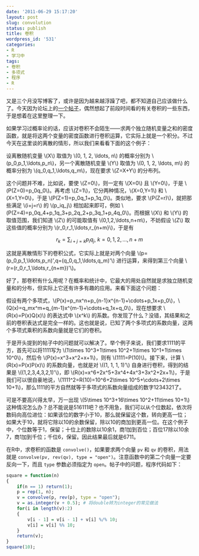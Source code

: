 ```yaml
---
date: '2011-06-29 15:17:20'
layout: post
slug: convolution
status: publish
title: 卷积
wordpress_id: '531'
categories:
- R
- 学习中
tags:
- 卷积
- 多项式
- 程序
- R
---
```


又是三个月没写博客了，或许是因为越来越浮躁了吧，都不知道自己应该做什么了。今天因为论坛上的[一个帖子](http://cos.name/cn/topic/104640)，偶然想起了前段时间看的有关卷积的一些东西，于是想着在这里整理一下。

如果学习过概率论的话，应该对卷积不会陌生——求两个独立随机变量之和的密度函数，就是将这两个变量的密度函数进行卷积运算，它实际上就是一个积分。不过今天在这里谈的离散的情形，所以我们来看看下面的这个例子：

设离散随机变量 \\(X\\) 取值为 \\(0, 1, 2, \ldots, n\\) 的概率分别为 \\(p_0,p_1,\ldots,p_n\\)，另一个离散随机变量 \\(Y\\) 取值为 \\(0, 1, 2, \ldots, m\\) 的概率分别为 \\(q_0,q_1,\ldots,q_m\\)，现在要求 \\(Z=X+Y\\) 的分布列。

这个问题并不难，比如说，要使 \\(Z=0\\)，则一定有 \\(X=0\\) 且 \\(Y=0\\)，于是 \\(P(Z=0)=p_0q_0\\)。再考虑 \\(Z=1\\)，它分两种情况，\\(X=0,Y=1\\) 和 \\(X=1,Y=0\\)，于是 \\(P(Z=1)=p_0q_1+p_1q_0\\)。类似地，要求 \\(P(Z=r)\\)，就把那些满足 \\(i+j=r\\) 的 \\(p_iq_j\\) 相加起来即可，例如 \\(P(Z=4)=p_0q_4+p_1q_3+p_2q_2+p_3q_1+p_4q_0\\)。而根据 \\(X\\) 和 \\(Y\\) 的取值范围，我们知道 \\(Z\\) 的可能取值有 \\(0,1,2,\ldots,n+m\\)，不妨假设 \\(Z\\) 取这些值的概率分别为 \\(r_0,r_1,\ldots,r_{n+m}\\)，于是有

$$\displaystyle r_k=\sum_{i+j=k}p_iq_j,\ k=0,1,2,\ldots,n+m$$

这就是离散情形下的卷积公式，它实际上就是对两个向量 \\(p=(p_0,p_1,\ldots,p_n)',q=(q_0,q_1,\ldots,q_m)'\\) 进行运算，来得到第三个向量 \\(r=(r_0,r_1,\ldots,r_{n+m})'\\)。

好了，那卷积有什么用呢？在概率和统计中，它最大的用处自然就是求独立随机变量和的分布，但实际上它还有许多有趣的应用。来看下面这个问题：

假设有两个多项式，\\(P(x)=p_nx^n+p_{n-1}x^{n-1}+\cdots+p_1x+p_0\\)，\\(Q(x)=q_mx^m+q_{m-1}x^{m-1}+\cdots+q_1x+q_0\\)，现在想要求 \\(R(x)=P(x)Q(x)\\) 的表达式中 \\(x^k\\) 的系数。你发现了什么？没错，其结果和之前的卷积表达式是完全一样的。这也就是说，已知了两个多项式的系数向量，这两个多项式乘积的系数向量就是它们的卷积。

于是开头提到的帖子中的问题就可以解决了。举个例子来说，我们要求1111的平方，首先可以将1111写为 \\(1\times 10^3+1\times 10^2+1\times 10^1+1\times 10^0\\)，然后令 \\(P(x)=x^3+x^2+x+1\\)，则有 \\(1111=P(10)\\)。接下来，计算 \\(R(x)=P(x)P(x)\\) 的系数向量，也就是对 \\((1, 1, 1, 1)'\\) 自身进行卷积，得到的结果是 \\((1,2,3,4,3,2,1)'\\)，即 \\(R(x)=x^6+2x^5+3x^4+4x^3+3x^2+2x+1\\)，于是我们可以很自豪地说，\\(1111^2=R(10)=10^6+2\times 10^5+\cdots+2\times 10+1\\)，那么1111的平方自然就等于多项式的系数向量组成的数字1234321了。

可是不要高兴得太早，万一出现 \\(5\times 10^3+16\times 10^2+11\times 10+1\\) 这种情况怎么办？总不能说是516111吧？也不用急，我们可以从个位数起，依次将数码向高位进位：如果该位的数字小于10，那么就保留这个数，转向更高一位；如果大于10，就将它除以10的余数保留，除以10的商加到更高一位。在这个例子中，个位数等于1，保留；十位上的数除以10余1，商1加到百位；百位17除以10余7，商1加到千位；千位6，保留。因此结果最后就是6711。

在R中，求卷积的函数是 `convolve()`，如果要求两个向量 `pv` 和 `qv` 的卷积，用法就是 `convolve(pv, rev(qv), type = "open")`。注意函数中的第二个向量一定要反向一下，而且 `type` 参数必须指定为 `open`。帖子中的问题，程序代码如下：

```r
square = function(n)
{
    if(n == 1) return(1);
    p = rep(1, n);
    v = convolve(p, rev(p), type = "open");
    v = as.integer(v + 0.5); # 将double转为integer的常见做法
    for(i in length(v):2)
    {
        v[i - 1] = v[i - 1] + v[i] %/% 10;
        v[i] = v[i] %% 10;
    }
    return(v);
}
square(10);
```
    
